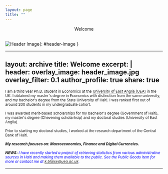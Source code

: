```yaml
---
layout: page
title: ""
---
```


<center>Welcome</center>

<br>

<style>
#header-image {
  max-width: 500px; /* Adjust the value as needed */
  max-height: 300px; /* Adjust the value as needed */
}
</style>

![Header Image](header_image.jpg){: #header-image }

---
layout: archive
title: Welcome
excerpt: |
  <br>
header:
  overlay_image: header_image.jpg
  overlay_filter: 0.1
author_profile: true
share: true
---

 <sub> I am a third year Ph.D. student in Economics at the [University of East Anglia (UEA)](https://www.uea.ac.uk/about/school-of-economics) in the UK. I obtained my master's degree in Economics with distinction from the same university, and my bachelor's degree from the State University of Haiti. I was ranked first out of around 200 students in my undergraduate cohort.  <sub> 
  
 <sub> I was awarded merit-based scholarships for my bachelor's degree (Government of Haiti), my master's degree (Chevening scholarhsip) and my doctoral studies (University of East Anglia). </sub>
 
 <sub> Prior to starting my doctoral studies, I worked at the research department of the Central Bank of Haiti. </sub>
 
 <sub> ***My research focuses on: Macroeconomics, Finance and Digital Currencies.*** </sub>

<sub> ***NEWS:***  <span style="color:blue"> *I have recently started a project of retrieving statictics from various administrative sources in Haiti and making them available to the public. See the Public Goods item for more or contact me at k.blaise@uea.ac.uk*.</span> 
  
---

